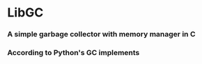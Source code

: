 # LibGC
### A simple garbage collector with memory manager in C
### According to Python's GC implements
